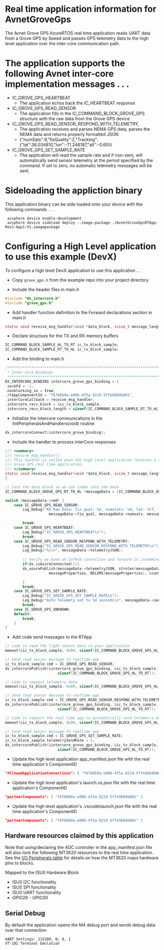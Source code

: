 # Real time application information for AvnetGroveGps

The Avnet Grove GPS AzureRTOS real time application reads UART data from a Grove GPS by Seeed and passes GPS telemetry data to the high level application over the inter-core communication path.

# The application supports the following Avnet inter-core implementation messages . . .

* IC_GROVE_GPS_HEARTBEAT 
  * The application echos back the IC_HEARTBEAT response
* IC_GROVE_GPS_READ_SENSOR
  * The application fills in the IC_COMMAND_BLOCK_GROVE_GPS structure with the raw data from the Grove GPS device
* IC_GROVE_GPS_READ_SENSOR_RESPOND_WITH_TELEMETRY, 
  * The application receives and parses NEMA GPS data, parses the NEMA data and returns properly formatted JSON
  * {"numSats":9,"fixQuality":2,"Tracking":{"lat":36.034810,"lon":-71.246187,"alt":-0.60}}
* IC_GROVE_GPS_SET_SAMPLE_RATE
  * The application will read the sample rate and if non-zero, will automatically send sensor telemetry at the period specified by the command.  If set to zero, no automatic telemetry messages will be sent. 

# Sideloading the appliction binary

This application binary can be side loaded onto your device with the following commands . . .

     azsphere device enable-development
     azsphere device sideload deploy --image-package ./AvnetGroveGpsRTApp-Rev1-App1-V1.imagepackage

# Configuring a High Level application to use this example (DevX)
To configure a high level DevX application to use this application ...

* Copy ```grove_gps.h``` from the example repo into your project directory

* Include the header files in main.h

```c
#include "dx_intercore.h"
#include "grove_gps.h"
```

* Add handler function definition to the Forward declarations section in main.h
```c
static void receive_msg_handler(void *data_block, ssize_t message_length);
```

* Declare structues for the TX and RX memory buffers
```c
IC_COMMAND_BLOCK_SAMPLE_HL_TO_RT ic_tx_block_sample;
IC_COMMAND_BLOCK_SAMPLE_RT_TO_HL ic_rx_block_sample;
```

* Add the binding to main.h
```c
/****************************************************************************************
 * Inter Core Bindings
 *****************************************************************************************/
DX_INTERCORE_BINDING intercore_grove_gps_binding = {
.sockFd = -1,
.nonblocking_io = true,
.rtAppComponentId = "f6768b9a-e086-4f5a-8219-5ffe9684b001",
.interCoreCallback = receive_msg_handler,
.intercore_recv_block = &ic_rx_block_sample,
.intercore_recv_block_length = sizeof(IC_COMMAND_BLOCK_SAMPLE_RT_TO_HL)};
```

* Initialize the intercore communications in the InitPeripheralsAndHandlers(void) routine
```c
dx_intercoreConnect(&intercore_grove_binding);
```
* Include the handler to process interCore responses
```c
/// <summary>
/// receive_msg_handler()
/// This handler is called when the high level application receives a raw data read response from the 
/// Grove GPS real time application.
/// </summary>
static void receive_msg_handler(void *data_block, ssize_t message_length)
{

// Cast the data block so we can index into the data
IC_COMMAND_BLOCK_GROVE_GPS_RT_TO_HL *messageData = (IC_COMMAND_BLOCK_GROVE_GPS_RT_TO_HL*) data_block;

switch (messageData->cmd) {
    case IC_GROVE_GPS_READ_SENSOR:
        Log_Debug("RX Raw Data: fix_qual: %d, numstats: %d, lat: %lf, lon: %lf, alt: %.2f\n",
                    messageData->fix_qual, messageData->numsats, messageData->lat, messageData->lon, messageData->alt);

        break;
    case IC_GROVE_GPS_HEARTBEAT:
        Log_Debug("IC_GROVE_GPS_HEARTBEAT\n");
        break;
    case IC_GROVE_GPS_READ_SENSOR_RESPOND_WITH_TELEMETRY:
        Log_Debug("IC_GROVE_GPS_READ_SENSOR_RESPOND_WITH_TELEMETRY\n");
        Log_Debug("%s\n", messageData->telemetryJSON);
        
        // Verify we have an IoTHub connection and forward in incomming JSON telemetry data
        if(dx_isAzureConnected()){
        dx_azurePublish(messageData->telemetryJSON, strnlen(messageData->telemetryJSON, JSON_STRING_MAX_SIZE), 
                    messageProperties, NELEMS(messageProperties), &contentProperties);

        }
        break;
    case IC_GROVE_GPS_SET_SAMPLE_RATE:
        Log_Debug("IC_GROVE_GPS_SET_SAMPLE_RATE\n");
        Log_Debug("Auto Telemety set to %d seconds\n", messageData->sensorSampleRate);
        break;
    case IC_GROVE_GPS_UNKNOWN:
    default:
        break;
    }
}

```
* Add code send messages to the RTApp
```c
// code to read the light sensor data in your application
memset(&ic_tx_block_sample, 0x00, sizeof(IC_COMMAND_BLOCK_GROVE_GPS_HL_TO_RT));

// Send read sensor message to realtime app
ic_tx_block_sample.cmd = IC_GROVE_GPS_READ_SENSOR;
dx_intercorePublish(&intercore_grove_gps_binding, &ic_tx_block_sample,
                        sizeof(IC_COMMAND_BLOCK_GROVE_GPS_HL_TO_RT));

// Code to request telemetry data 
memset(&ic_tx_block_sample, 0x00, sizeof(IC_COMMAND_BLOCK_GROVE_GPS_HL_TO_RT));

// Send read sensor message to realtime app
ic_tx_block_sample.cmd = IC_GROVE_GPS_READ_SENSOR_RESPOND_WITH_TELEMETRY;
dx_intercorePublish(&intercore_grove_gps_binding, &ic_tx_block_sample,
                        sizeof(IC_COMMAND_BLOCK_GROVE_GPS_HL_TO_RT));

// Code to request the real time app to automatically send telemetry data every 5 seconds
memset(&ic_tx_block_sample, 0x00, sizeof(IC_COMMAND_BLOCK_GROVE_GPS_HL_TO_RT));

// Send read sensor message to realtime app
ic_tx_block_sample.cmd = IC_GROVE_GPS_SET_SAMPLE_RATE;
ic_tx_block_sample.telemetrySendRate = 5;
dx_intercorePublish(&intercore_grove_gps_binding, &ic_tx_block_sample,
                        sizeof(IC_COMMAND_BLOCK_GROVE_GPS_HL_TO_RT));     
```
* Update the high level application app_manifest.json file with the real time application's ComponentID
 ```JSON
 "AllowedApplicationConnections": [ "f6768b9a-e086-4f5a-8219-5ffe9684b001" ]
 ```
* Update the high level application's launch.vs.json  file with the real time application's ComponentID
 ```JSON
"partnerComponents": [ "f6768b9a-e086-4f5a-8219-5ffe9684b001" ]
```
* Update the high level application's .vscode\launch.json  file with the real time application's ComponentID
 ```JSON
"partnerComponents": [ "f6768b9a-e086-4f5a-8219-5ffe9684b001" ]
 ```
## Hardware resources claimed by this application
Note that using/declaring the ADC controller in the app_manifest.json file will also lock the following MT3620 resources to the real time application.  See the [I/O Peripherals table](https://docs.microsoft.com/en-us/azure-sphere/hardware/mt3620-product-status#io-peripherals) for details on how the MT3620 maps hardware pins to blocks.

Mapped to the ISU0 Hardware Block
* ISU0 I2C functionality
* ISU0 SPI functionality
* ISU0 UART functionality
* GPIO26 - GPIO30

## Serial Debug
By default the application opens the M4 debug port and sends debug data over that connection

    UART Settings: 115200, N, 8, 1
    VT-102 Terminal Emulation
